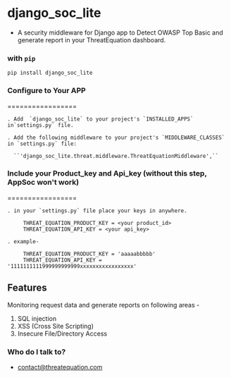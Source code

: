 # django_soc_lite #

* A security middleware for Django app to Detect OWASP Top Basic and generate report in your ThreatEquation dashboard.


### with ``pip`` ###
    
    pip install django_soc_lite


### Configure to Your APP ###
=================

    . Add  `django_soc_lite` to your project's `INSTALLED_APPS` in`settings.py` file.
    
    . Add the following middleware to your project's `MIDDLEWARE_CLASSES` in `settings.py` file:
    
      ``'django_soc_lite.threat.middleware.ThreatEquationMiddleware',``
      
      
### Include your Product_key and Api_key (without this step, AppSoc won't work) ###
================= 

    . in your `settings.py` file place your keys in anywhere.

         THREAT_EQUATION_PRODUCT_KEY = <your product_id>
         THREAT_EQUATION_API_KEY = <your api_key>

    . example-

         THREAT_EQUATION_PRODUCT_KEY = 'aaaaabbbbb'
         THREAT_EQUATION_API_KEY = '1111111111999999999999xxxxxxxxxxxxxxxxx'


## Features ##

Monitoring request data and generate reports on following areas -

1. SQL injection
3. XSS (Cross Site Scripting)
4. Insecure File/Directory Access


### Who do I talk to? ###

* contact@threatequation.com
